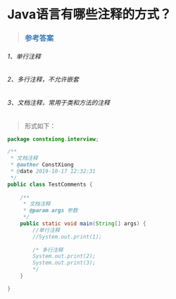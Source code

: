 # Java语言有哪些注释的方式？

> ### <font color=#337AB7 > 参考答案</font> 

###### 1、单行注释
###### 2、多行注释，不允许嵌套
###### 3、文档注释，常用于类和方法的注释

>形式如下：
```java
package constxiong.interview;

/**
 * 文档注释
 * @author ConstXiong
 * @date 2019-10-17 12:32:31
 */
public class TestComments {
    
    /**
     * 文档注释
     * @param args 参数
     */
    public static void main(String[] args) {
        //单行注释
        //System.out.print(1);
        
        /* 多行注释
        System.out.print(2);
        System.out.print(3);
        */
    }

}
``` 

